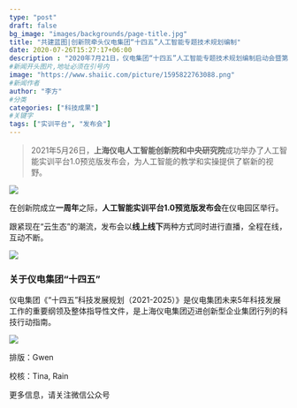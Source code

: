 ```yaml
---
type: "post"
draft: false
bg_image: "images/backgrounds/page-title.jpg"
title: "共建蓝图|创新院牵头仪电集团“十四五”人工智能专题技术规划编制"
date: 2020-07-26T15:27:17+06:00
description : "2020年7月21日，仪电集团“十四五”人工智能专题技术规划编制启动会暨第一次专题工作会议正式召开。仪电集团科技创新部总经理欧阳葵，上海仪电人工智能创新院副总经理、人工智能专题技术规划工作组组长牛红星，以及人工智能专题技术规划工作组成员单位—仪电创新院、中央研究院、信息科技、仪电鑫森、仪电数字、智能科技的同事们出席了本次会议。会议由人工智能专题技术规划工作组组长牛红星主持。"
#新闻开头图片,地址必须在引号内
image: "https://www.shaiic.com/picture/1595822763088.png"
#新闻作者
author: "李方"
#分类
categories: ["科技成果"]
#关键字
tags: ["实训平台", "发布会"]
---
```




> 2021年5月26日，**上海仪电人工智能创新院和中央研究院**成功举办了人工智能实训平台1.0预览版发布会，为人工智能的教学和实操提供了崭新的视野。

![](https://www.shaiic.com/images/blog/2020-05-28/2.png)

在创新院成立**一周年**之际，**人工智能实训平台1.0预览版发布会**在仪电园区举行。

跟紧现在“云生态”的潮流，发布会以**线上线下**两种方式同时进行直播，全程在线，互动不断。

![](https://www.shaiic.com/images/blog/2020-05-28/4.png)


### 关于仪电集团“十四五”

仪电集团《“十四五”科技发展规划（2021-2025）》是仪电集团未来5年科技发展工作的重要纲领及整体指导性文件，是上海仪电集团迈进创新型企业集团行列的科技行动指南。

![](https://www.shaiic.com/picture/1595822820743.jpg)


排版：Gwen

校核：Tina, Rain

更多信息，请关注微信公众号
